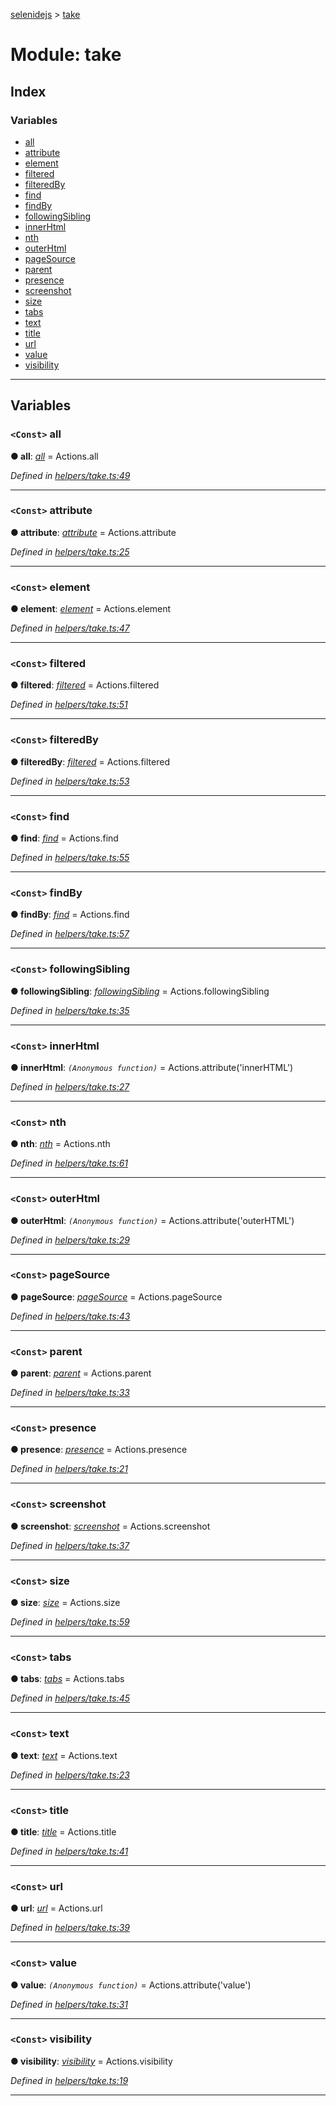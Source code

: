 [selenidejs](../README.md) > [take](../modules/take.md)

# Module: take

## Index

### Variables

* [all](take.md#all)
* [attribute](take.md#attribute)
* [element](take.md#element)
* [filtered](take.md#filtered)
* [filteredBy](take.md#filteredby)
* [find](take.md#find)
* [findBy](take.md#findby)
* [followingSibling](take.md#followingsibling)
* [innerHtml](take.md#innerhtml)
* [nth](take.md#nth)
* [outerHtml](take.md#outerhtml)
* [pageSource](take.md#pagesource)
* [parent](take.md#parent)
* [presence](take.md#presence)
* [screenshot](take.md#screenshot)
* [size](take.md#size)
* [tabs](take.md#tabs)
* [text](take.md#text)
* [title](take.md#title)
* [url](take.md#url)
* [value](take.md#value)
* [visibility](take.md#visibility)

---

## Variables

<a id="all"></a>

### `<Const>` all

**● all**: *[all](actions.md#all)* =  Actions.all

*Defined in [helpers/take.ts:49](https://github.com/KnowledgeExpert/selenidejs/blob/master/lib/helpers/take.ts#L49)*

___
<a id="attribute"></a>

### `<Const>` attribute

**● attribute**: *[attribute](actions.md#attribute)* =  Actions.attribute

*Defined in [helpers/take.ts:25](https://github.com/KnowledgeExpert/selenidejs/blob/master/lib/helpers/take.ts#L25)*

___
<a id="element"></a>

### `<Const>` element

**● element**: *[element](actions.md#element)* =  Actions.element

*Defined in [helpers/take.ts:47](https://github.com/KnowledgeExpert/selenidejs/blob/master/lib/helpers/take.ts#L47)*

___
<a id="filtered"></a>

### `<Const>` filtered

**● filtered**: *[filtered](actions.md#filtered)* =  Actions.filtered

*Defined in [helpers/take.ts:51](https://github.com/KnowledgeExpert/selenidejs/blob/master/lib/helpers/take.ts#L51)*

___
<a id="filteredby"></a>

### `<Const>` filteredBy

**● filteredBy**: *[filtered](actions.md#filtered)* =  Actions.filtered

*Defined in [helpers/take.ts:53](https://github.com/KnowledgeExpert/selenidejs/blob/master/lib/helpers/take.ts#L53)*

___
<a id="find"></a>

### `<Const>` find

**● find**: *[find](actions.md#find)* =  Actions.find

*Defined in [helpers/take.ts:55](https://github.com/KnowledgeExpert/selenidejs/blob/master/lib/helpers/take.ts#L55)*

___
<a id="findby"></a>

### `<Const>` findBy

**● findBy**: *[find](actions.md#find)* =  Actions.find

*Defined in [helpers/take.ts:57](https://github.com/KnowledgeExpert/selenidejs/blob/master/lib/helpers/take.ts#L57)*

___
<a id="followingsibling"></a>

### `<Const>` followingSibling

**● followingSibling**: *[followingSibling](actions.md#followingsibling)* =  Actions.followingSibling

*Defined in [helpers/take.ts:35](https://github.com/KnowledgeExpert/selenidejs/blob/master/lib/helpers/take.ts#L35)*

___
<a id="innerhtml"></a>

### `<Const>` innerHtml

**● innerHtml**: *`(Anonymous function)`* =  Actions.attribute('innerHTML')

*Defined in [helpers/take.ts:27](https://github.com/KnowledgeExpert/selenidejs/blob/master/lib/helpers/take.ts#L27)*

___
<a id="nth"></a>

### `<Const>` nth

**● nth**: *[nth](actions.md#nth)* =  Actions.nth

*Defined in [helpers/take.ts:61](https://github.com/KnowledgeExpert/selenidejs/blob/master/lib/helpers/take.ts#L61)*

___
<a id="outerhtml"></a>

### `<Const>` outerHtml

**● outerHtml**: *`(Anonymous function)`* =  Actions.attribute('outerHTML')

*Defined in [helpers/take.ts:29](https://github.com/KnowledgeExpert/selenidejs/blob/master/lib/helpers/take.ts#L29)*

___
<a id="pagesource"></a>

### `<Const>` pageSource

**● pageSource**: *[pageSource]()* =  Actions.pageSource

*Defined in [helpers/take.ts:43](https://github.com/KnowledgeExpert/selenidejs/blob/master/lib/helpers/take.ts#L43)*

___
<a id="parent"></a>

### `<Const>` parent

**● parent**: *[parent]()* =  Actions.parent

*Defined in [helpers/take.ts:33](https://github.com/KnowledgeExpert/selenidejs/blob/master/lib/helpers/take.ts#L33)*

___
<a id="presence"></a>

### `<Const>` presence

**● presence**: *[presence]()* =  Actions.presence

*Defined in [helpers/take.ts:21](https://github.com/KnowledgeExpert/selenidejs/blob/master/lib/helpers/take.ts#L21)*

___
<a id="screenshot"></a>

### `<Const>` screenshot

**● screenshot**: *[screenshot](actions.md#screenshot)* =  Actions.screenshot

*Defined in [helpers/take.ts:37](https://github.com/KnowledgeExpert/selenidejs/blob/master/lib/helpers/take.ts#L37)*

___
<a id="size"></a>

### `<Const>` size

**● size**: *[size]()* =  Actions.size

*Defined in [helpers/take.ts:59](https://github.com/KnowledgeExpert/selenidejs/blob/master/lib/helpers/take.ts#L59)*

___
<a id="tabs"></a>

### `<Const>` tabs

**● tabs**: *[tabs]()* =  Actions.tabs

*Defined in [helpers/take.ts:45](https://github.com/KnowledgeExpert/selenidejs/blob/master/lib/helpers/take.ts#L45)*

___
<a id="text"></a>

### `<Const>` text

**● text**: *[text]()* =  Actions.text

*Defined in [helpers/take.ts:23](https://github.com/KnowledgeExpert/selenidejs/blob/master/lib/helpers/take.ts#L23)*

___
<a id="title"></a>

### `<Const>` title

**● title**: *[title]()* =  Actions.title

*Defined in [helpers/take.ts:41](https://github.com/KnowledgeExpert/selenidejs/blob/master/lib/helpers/take.ts#L41)*

___
<a id="url"></a>

### `<Const>` url

**● url**: *[url]()* =  Actions.url

*Defined in [helpers/take.ts:39](https://github.com/KnowledgeExpert/selenidejs/blob/master/lib/helpers/take.ts#L39)*

___
<a id="value"></a>

### `<Const>` value

**● value**: *`(Anonymous function)`* =  Actions.attribute('value')

*Defined in [helpers/take.ts:31](https://github.com/KnowledgeExpert/selenidejs/blob/master/lib/helpers/take.ts#L31)*

___
<a id="visibility"></a>

### `<Const>` visibility

**● visibility**: *[visibility]()* =  Actions.visibility

*Defined in [helpers/take.ts:19](https://github.com/KnowledgeExpert/selenidejs/blob/master/lib/helpers/take.ts#L19)*

___

